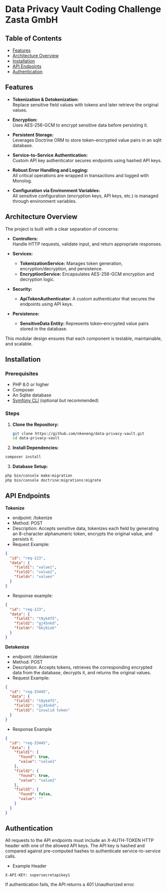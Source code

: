 # Data Privacy Vault Coding Challenge Zasta GmbH

## Table of Contents

- [Features](#features)
- [Architecture Overview](#architecture-overview)
- [Installation](#installation)
- [API Endpoints](#api-endpoints)
- [Authentication](#authentication)

## Features

- **Tokenization & Detokenization:**  
  Replace sensitive field values with tokens and later retrieve the original values.
  
- **Encryption:**  
  Uses AES-256-GCM to encrypt sensitive data before persisting it.
  
- **Persistent Storage:**  
  Leverages Doctrine ORM to store token–encrypted value pairs in an sqlit database.
  
- **Service-to-Service Authentication:**  
  Custom API key authenticator secures endpoints using hashed API keys.
  
- **Robust Error Handling and Logging:**  
  All critical operations are wrapped in transactions and logged with Monolog.
  
- **Configuration via Environment Variables:**  
  All sensitive configuration (encryption keys, API keys, etc.) is managed through environment variables.

## Architecture Overview

The project is built with a clear separation of concerns:

- **Controllers:**  
  Handle HTTP requests, validate input, and return appropriate responses.
  
- **Services:**  
  - **TokenizationService:** Manages token generation, encryption/decryption, and persistence.  
  - **EncryptionService:** Encapsulates AES-256-GCM encryption and decryption logic.
  
- **Security:**  
  - **ApiTokenAuthenticator:** A custom authenticator that secures the endpoints using API keys.
  
- **Persistence:**  
  - **SensitiveData Entity:** Represents token–encrypted value pairs stored in the database.

This modular design ensures that each component is testable, maintainable, and scalable.

## Installation

### Prerequisites

- PHP 8.0 or higher
- Composer
- An Sqlite database
- [Symfony CLI](https://symfony.com/download) (optional but recommended)

### Steps

1. **Clone the Repository:**

   ```bash
   git clone https://github.com/nkeneng/data-privacy-vault.git
   cd data-privacy-vault
   ```

2. **Install Dependencies:**

```bash
composer install
```

3. **Database Setup:**
```bash
php bin/console make:migration
php bin/console doctrine:migrations:migrate
```

## API Endpoints

**Tokenize**
* endpoint: /tokenize
* Method: POST
* Description: Accepts sensitive data, tokenizes each field by generating an 8-character alphanumeric token, encrypts the original value, and persists it.
* Request Example:
```json
{
  "id": "req-123",
  "data": {
    "field1": "value1",
    "field2": "value2",
    "fieldn": "valuen"
  }
}
```

* Response example:
```json
{
  "id": "req-123",
  "data": {
    "field1": "t8yk4f5",
    "field2": "gj45nkd",
    "fieldn": "bkj6iob"
  }
}
```
**Detokenize**
* endpoint: /detokenize
* Method: POST
* Description: Accepts tokens, retrieves the corresponding encrypted data from the database, decrypts it, and returns the original values.
* Request Example:
```json
{
  "id": "req-33445",
  "data": {
    "field1": "t8yk4f5",
    "field2": "gj45nkd",
    "field3": "invalid token"
  }
}
```
* Response Example
```json
{
  "id": "req-33445",
  "data": {
    "field1": {
      "found": true,
      "value": "value1"
    },
    "field2": {
      "found": true,
      "value": "value2"
    },
    "field3": {
      "found": false,
      "value": ""
    }
  }
}
```
## Authentication
All requests to the API endpoints must include an X-AUTH-TOKEN HTTP header with one of the allowed API keys. The API key is hashed and compared against pre-computed hashes to authenticate service-to-service calls.
* Example Header
```http
X-API-KEY: supersecretapikey1
```
If authentication fails, the API returns a 401 Unauthorized error.


